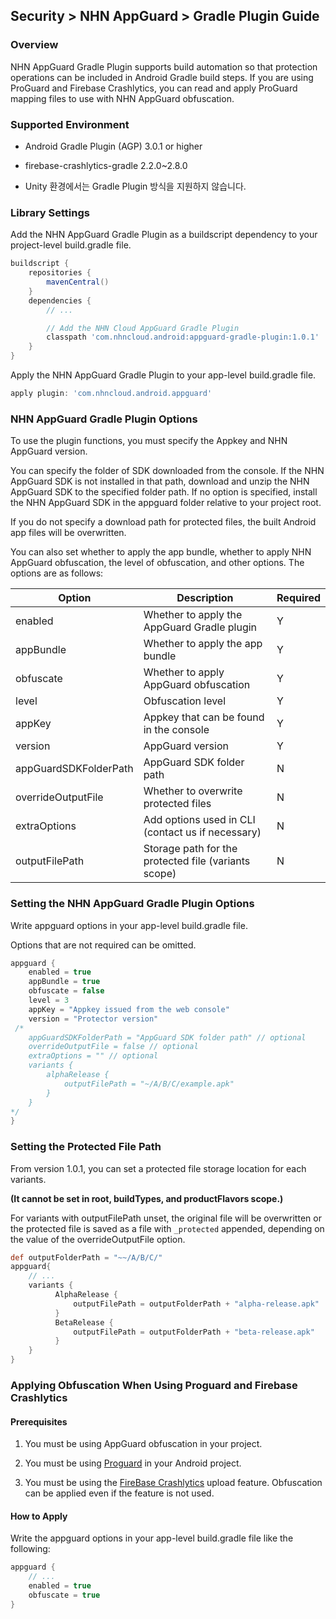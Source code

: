 ## Security > NHN AppGuard > Gradle Plugin Guide

### Overview

NHN AppGuard Gradle Plugin supports build automation so that protection operations can be included in Android Gradle build steps. If you are using ProGuard and Firebase Crashlytics, you can read and apply ProGuard mapping files to use with NHN AppGuard obfuscation.

### Supported Environment

- Android Gradle Plugin (AGP) 3.0.1 or higher

- firebase-crashlytics-gradle 2.2.0~2.8.0

- Unity 환경에서는 Gradle Plugin 방식을 지원하지 않습니다.

### Library Settings

Add the NHN AppGuard Gradle Plugin as a buildscript dependency to your project-level build.gradle file.

```groovy
buildscript {
    repositories {
        mavenCentral()
    }
    dependencies {
        // ...

        // Add the NHN Cloud AppGuard Gradle Plugin
        classpath 'com.nhncloud.android:appguard-gradle-plugin:1.0.1'
    }
}
```

Apply the NHN AppGuard Gradle Plugin to your app-level build.gradle file.

```groovy
apply plugin: 'com.nhncloud.android.appguard'
```

### NHN AppGuard Gradle Plugin Options

To use the plugin functions, you must specify the Appkey and NHN AppGuard version.

You can specify the folder of SDK downloaded from the console. If the NHN AppGuard SDK is not installed in that path, download and unzip the NHN AppGuard SDK to the specified folder path. If no option is specified, install the NHN AppGuard SDK in the appguard folder relative to your project root.

If you do not specify a download path for protected files, the built Android app files will be overwritten.

You can also set whether to apply the app bundle, whether to apply NHN AppGuard obfuscation, the level of obfuscation, and other options. The options are as follows:

| Option                    | Description                            | Required |
| --------------------- | ----------------------------- | ----- |
| enabled               | Whether to apply the AppGuard Gradle plugin            | Y     |
| appBundle             | Whether to apply the app bundle                    | Y     |
| obfuscate             | Whether to apply AppGuard obfuscation                 | Y     |
| level                 | Obfuscation level                        | Y     |
| appKey                | Appkey that can be found in the console          | Y     |
| version               | AppGuard version                        | Y     |
| appGuardSDKFolderPath | AppGuard SDK folder path                 | N     |
| overrideOutputFile    | Whether to overwrite protected files                | N     |
| extraOptions          | Add options used in CLI (contact us if necessary)      | N     |
| outputFilePath        | Storage path for the protected file (variants scope) | N     |

### Setting the NHN AppGuard Gradle Plugin Options

Write appguard options in your app-level build.gradle file.

Options that are not required can be omitted.

```groovy
appguard {
    enabled = true
    appBundle = true
    obfuscate = false
    level = 3
    appKey = "Appkey issued from the web console"
    version = "Protector version"
 /*   
    appGuardSDKFolderPath = "AppGuard SDK folder path" // optional
    overrideOutputFile = false // optional
    extraOptions = "" // optional
    variants {
        alphaRelease {
            outputFilePath = "~/A/B/C/example.apk"
        }
    }
*/
}
```

### Setting the Protected File Path

From version 1.0.1, you can set a protected file storage location for each variants.

**(It cannot be set in root, buildTypes, and productFlavors scope.)**

For variants with outputFilePath unset, the original file will be overwritten or the protected file is saved as a file with `_protected` appended, depending on the value of the overrideOutputFile option.

```groovy
def outputFolderPath = "~~/A/B/C/"
appguard{
    // ...
    variants {
          AlphaRelease {
              outputFilePath = outputFolderPath + "alpha-release.apk"
          }     
          BetaRelease {
              outputFilePath = outputFolderPath + "beta-release.apk"
          }  
    }     
}
```

### Applying Obfuscation When Using Proguard and Firebase Crashlytics

#### Prerequisites

1. You must be using AppGuard obfuscation in your project.

2. You must be using [Proguard](https://www.guardsquare.com/manual/home) in your Android project.

3. You must be using the [FireBase Crashlytics](https://firebase.google.com/docs/crashlytics) upload feature. Obfuscation can be applied even if the feature is not used.

#### How to Apply

Write the appguard options in your app-level build.gradle file like the following:

```groovy
appguard {
    // ...
    enabled = true
    obfuscate = true
}
```
